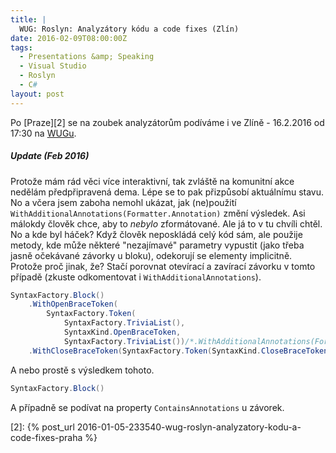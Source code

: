 ```yaml
---
title: |
  WUG: Roslyn: Analyzátory kódu a code fixes (Zlín)
date: 2016-02-09T08:00:00Z
tags:
  - Presentations &amp; Speaking
  - Visual Studio
  - Roslyn
  - C#
layout: post
---
```

Po [Praze][2] se na zoubek analyzátorům podíváme i ve Zlíně - 16.2.2016 od 17:30 na [WUGu][1].

<!-- excerpt -->

##### Update (Feb 2016)

Protože mám rád věci více interaktivní, tak zvláště na komunitní akce nedělám předpřipravená dema. Lépe se to pak přizpůsobí aktuálnímu stavu. No a včera jsem zaboha nemohl ukázat, jak (ne)použití `WithAdditionalAnnotations(Formatter.Annotation)` změní výsledek. Asi málokdy člověk chce, aby to _nebylo_ zformátované. Ale já to v tu chvíli chtěl. No a kde byl háček? Když člověk neposkládá celý kód sám, ale použije metody, kde může některé "nezajímavé" parametry vypustit (jako třeba jasně očekávané závorky u bloku), odekorují se elementy implicitně. Protože proč jinak, že? Stačí porovnat otevírací a zavírací závorku v tomto případě (zkuste odkomentovat i `WithAdditionalAnnotations`).

```csharp
SyntaxFactory.Block()
	.WithOpenBraceToken(
	    SyntaxFactory.Token(
	        SyntaxFactory.TriviaList(),
	        SyntaxKind.OpenBraceToken,
	        SyntaxFactory.TriviaList())/*.WithAdditionalAnnotations(Formatter.Annotation)*/)
	.WithCloseBraceToken(SyntaxFactory.Token(SyntaxKind.CloseBraceToken))
```

A nebo prostě s výsledkem tohoto.

```csharp
SyntaxFactory.Block()
```

A případně se podívat na property `ContainsAnnotations` u závorek.

[1]: http://wug.cz/zlin/akce/763-Roslyn-Analyzatory-kodu-a-code-fixes
[2]: {% post_url 2016-01-05-233540-wug-roslyn-analyzatory-kodu-a-code-fixes-praha %}